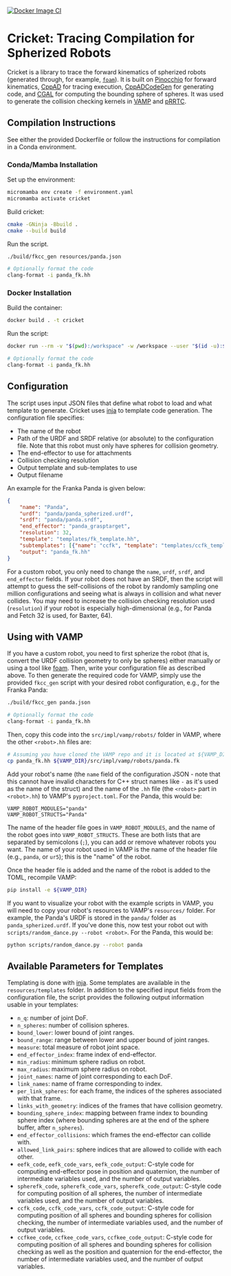 [![Docker Image CI](https://github.com/CoMMALab/cricket/actions/workflows/docker-build.yml/badge.svg)](https://github.com/CoMMALab/cricket/actions/workflows/docker-build.yml)

# Cricket: Tracing Compilation for Spherized Robots

Cricket is a library to trace the forward kinematics of spherized robots (generated through, for example, [`foam`](github.com/CoMMALab/foam/)).
It is built on [Pinocchio](https://github.com/stack-of-tasks/pinocchio) for forward kinematics, [CppAD](https://github.com/coin-or/CppAD) for tracing execution, [CppADCodeGen](https://github.com/joaoleal/CppADCodeGen) for generating code, and [CGAL](https://www.cgal.org/) for computing the bounding sphere of spheres.
It was used to generate the collision checking kernels in [VAMP](https://github.com/kavrakiLab/vamp) and [pRRTC](https://github.com/CoMMALab/pRRTC).

## Compilation Instructions

See either the provided Dockerfile or follow the instructions for compilation in a Conda environment.

### Conda/Mamba Installation

Set up the environment:
```bash
micromamba env create -f environment.yaml
micromamba activate cricket
```

Build cricket:
```bash
cmake -GNinja -Bbuild .
cmake --build build
```

Run the script.
```bash
./build/fkcc_gen resources/panda.json

# Optionally format the code
clang-format -i panda_fk.hh
```

### Docker Installation

Build the container:
```bash
docker build . -t cricket
```

Run the script:
```bash
docker run --rm -v "$(pwd):/workspace" -w /workspace --user "$(id -u):$(id -g)" cricket:latest resources/panda.json

# Optionally format the code
clang-format -i panda_fk.hh
```

## Configuration

The script uses input JSON files that define what robot to load and what template to generate.
Cricket uses [inja](https://github.com/pantor/inja) to template code generation.
The configuration file specifies:
- The name of the robot
- Path of the URDF and SRDF relative (or absolute) to the configuration file. Note that this robot must only have spheres for collision geometry.
- The end-effector to use for attachments
- Collision checking resolution
- Output template and sub-templates to use
- Output filename

An example for the Franka Panda is given below:
```json
{
    "name": "Panda",
    "urdf": "panda/panda_spherized.urdf",
    "srdf": "panda/panda.srdf",
    "end_effector": "panda_grasptarget",
    "resolution": 32,
    "template": "templates/fk_template.hh",
    "subtemplates": [{"name": "ccfk", "template": "templates/ccfk_template.hh"}],
    "output": "panda_fk.hh"
}
```

For a custom robot, you only need to change the `name`, `urdf`, `srdf`, and `end_effector` fields.
If your robot does not have an SRDF, then the script will attempt to guess the self-collisions of the robot by randomly sampling one million configurations and seeing what is always in collision and what never collides.
You may need to increase the collision checking resolution used (`resolution`) if your robot is especially high-dimensional (e.g., for Panda and Fetch 32 is used, for Baxter, 64).

## Using with VAMP

If you have a custom robot, you need to first spherize the robot (that is, convert the URDF collision geometry to only be spheres) either manually or using a tool like [foam](https://github.com/CoMMALab/foam/).
Then, write your configuration file as described above.
To then generate the required code for VAMP, simply use the provided `fkcc_gen` script with your desired robot configuration, e.g., for the Franka Panda:
```bash
./build/fkcc_gen panda.json

# Optionally format the code
clang-format -i panda_fk.hh
```

Then, copy this code into the `src/impl/vamp/robots/` folder in VAMP, where the other `<robot>.hh` files are:
```bash
# Assuming you have cloned the VAMP repo and it is located at ${VAMP_DIR}
cp panda_fk.hh ${VAMP_DIR}/src/impl/vamp/robots/panda.fk
```
Add your robot's name (the `name` field of the configuration JSON - note that this cannot have invalid characters for C++ struct names like `-` as it's used as the name of the struct) and the name of the `.hh` file (the `<robot>` part in `<robot>.hh`) to VAMP's `pyproject.toml`.
For the Panda, this would be:
```
VAMP_ROBOT_MODULES="panda"
VAMP_ROBOT_STRUCTS="Panda"
```
The name of the header file goes in `VAMP_ROBOT_MODULES`, and the name of the robot goes into `VAMP_ROBOT_STRUCTS`.
These are both lists that are separated by semicolons (`;`), you can add or remove whatever robots you want.
The name of your robot used in VAMP is the name of the header file (e.g., `panda`, or `ur5`); this is the "name" of the robot.

Once the header file is added and the name of the robot is added to the TOML, recompile VAMP:
```bash
pip install -e ${VAMP_DIR}
```

If you want to visualize your robot with the example scripts in VAMP, you will need to copy your robot's resources to VAMP's `resources/` folder.
For example, the Panda's URDF is stored in the `panda/` folder as `panda_spherized.urdf`.
If you've done this, now test your robot out with `scripts/random_dance.py --robot <robot>`.
For the Panda, this would be:
```bash
python scripts/random_dance.py --robot panda
```

## Available Parameters for Templates

Templating is done with [inja](https://github.com/pantor/inja).
Some templates are available in the `resources/templates` folder.
In addition to the specified input fields from the configuration file, the script provides the following output information usable in your templates:
- `n_q`: number of joint DoF.
- `n_spheres`: number of collision spheres.
- `bound_lower`: lower bound of joint ranges.
- `bound_range`: range between lower and upper bound of joint ranges.
- `measure`: total measure of robot joint space.
- `end_effector_index`: frame index of end-effector.
- `min_radius`: minimum sphere radius on robot.
- `max_radius`: maximum sphere radius on robot.
- `joint_names`: name of joint corresponding to each DoF.
- `link_names`: name of frame corresponding to index.
- `per_link_spheres`: for each frame, the indices of the spheres associated with that frame.
- `links_with_geometry`: indices of the frames that have collision geometry.
- `bounding_sphere_index`: mapping between frame index to bounding sphere index (where bounding spheres are at the end of the sphere buffer, after `n_spheres`).
- `end_effector_collisions`: which frames the end-effector can collide with.
- `allowed_link_pairs`: sphere indices that are allowed to collide with each other.
- `eefk_code`, `eefk_code_vars`, `eefk_code_output`: C-style code for computing end-effector pose in position and quaternion, the number of intermediate variables used, and the number of output variables.
- `spherefk_code`, `spherefk_code_vars`, `spherefk_code_output`: C-style code for computing position of all spheres, the number of intermediate variables used, and the number of output variables.
- `ccfk_code`, `ccfk_code_vars`, `ccfk_code_output`: C-style code for computing position of all spheres and bounding spheres for collision checking, the number of intermediate variables used, and the number of output variables.
- `ccfkee_code`, `ccfkee_code_vars`, `ccfkee_code_output`: C-style code for computing position of all spheres and bounding spheres for collision checking as well as the position and quaternion for the end-effector, the number of intermediate variables used, and the number of output variables.
